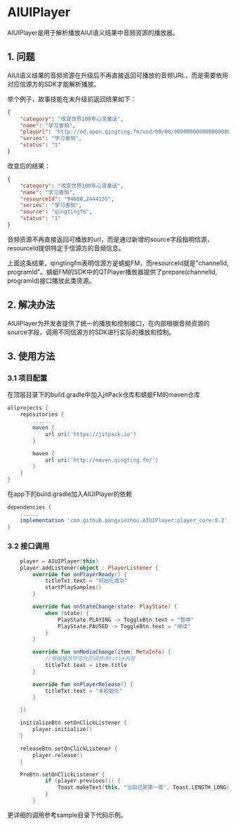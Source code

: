 # AIUIPlayer

AIUIPlayer是用于解析播放AIUI语义结果中音频资源的播放器。

## 1. 问题

AIUI语义结果的音频资源在升级后不再直接返回可播放的音频URL，而是需要依用对应信源方的SDK才能解析播放。

举个例子，故事技能在未升级前返回结果如下：

``` json
{
	"category": "改变世界100年心灵童话",
	"name": "学习害怕",
	"playUrl": "http://od.open.qingting.fm/vod/00/00/0000000000000000000025243697_64.m4a?u=786&channelId=94688&programId=2444135",
	"series": "学习害怕",
	"status": "1"
}
```

改变后的结果：

``` json
{
	"category": "改变世界100年心灵童话",
	"name": "学习害怕",
	"resourceId": "94688,2444135",
	"series": "学习害怕",
	"source": "qingtingfm",
	"status": "1"
}
```

音频资源不再直接返回可播放的url，而是通过新增的source字段指明信源，resourceId提供特定于信源方的音频信息。

上面这条结果，qingtingfm表明信源方是蜻蜓FM，而resourceId就是"channelId, programId"。蜻蜓FM的SDK中的QTPlayer播放器提供了prepare(channelId, programId)接口播放此类资源。

## 2. 解决办法

AIUIPlayer为开发者提供了统一的播放和控制接口，在内部根据音频资源的source字段，调用不同信源方的SDK进行实际的播放和控制。

## 3. 使用方法

### 3.1 项目配置

在顶层目录下的build.gradle中加入jitPack仓库和蜻蜓FM的maven仓库

``` groovy
allprojects {
    repositories {
        ......
        maven {
            url uri('https://jitpack.io')
        }

        maven {
            url uri('http://maven.qingting.fm/')
        }
    }
}
```

在app下的build.gradle加入AIUIPlayer的依赖

``` groovy
dependencies {
    ......
    implementation 'com.github.pangxiezhou.AIUIPlayer:player_core:0.2'
}
```

### 3.2 接口调用

``` kotlin
    player = AIUIPlayer(this)
    player.addListener(object : PlayerListener {
        override fun onPlayerReady() {
            titleTxt.text = "初始化成功"
            startPlaySamples()
        }

        override fun onStateChange(state: PlayState) {
            when (state) {
                PlayState.PLAYING -> ToggleBtn.text = "暂停"
                PlayState.PAUSED -> ToggleBtn.text = "继续"
            }
        }

        override fun onMediaChange(item: MetaInfo) {
            //根据播放项变化回调修改title内容
            titleTxt.text = item.title
        }

        override fun onPlayerRelease() {
            titleTxt.text = "未初始化"
        }

    })

    initializeBtn.setOnClickListener {
        player.initialize()
    }

    releaseBtn.setOnClickListener {
        player.release()
    }

    PreBtn.setOnClickListener {
            if (player.previous()) {
                Toast.makeText(this, "当前已是第一首", Toast.LENGTH_LONG).show()
            }
        }
```

更详细的调用参考sample目录下代码示例。

